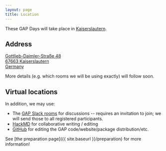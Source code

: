```yaml
---
layout: page
title: Location
---
```

These GAP Days will take place in [Kaiserslautern](https://www.kaiserslautern.de).

## Address

<a href="https://www.openstreetmap.org/#map=19/49.42347/7.75387">
Gottlieb-Daimler-Straße 48<br>
67663 Kaiserslautern<br>
Germany</a>

More details (e.g. which rooms we will be using exactly) will follow soon.

<!-- 

## Accommodation

TODO: recommend some hotels
 -->

<!-- 
## Restaurants

TODO: recommend some restaurants
 -->

## Virtual locations

In addition, we may use:
- The [GAP Slack rooms](https://gap-system.slack.com) for discussions -- requires
  an invitation to join; we will send those to all registered participants.
- [HackMD](https://hackmd.io) for collaborative writing / editing
- [GitHub](https://github.com) for editing the GAP code/website/package distribution/etc.

See [the preparation page]({{ site.baseurl }}/preparation) for more information!
